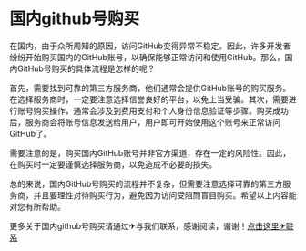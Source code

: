 # 国内github号购买

在国内，由于众所周知的原因，访问GitHub变得异常不稳定。因此，许多开发者纷纷开始购买国内的GitHub账号，以确保能够正常访问和使用GitHub。那么，国内GitHub号购买的具体流程是怎样的呢？

首先，需要找到可靠的第三方服务商，他们通常会提供GitHub账号的购买服务。在选择服务商时，一定要注意选择信誉良好的平台，以免上当受骗。其次，需要进行账号购买操作，通常会涉及到费用支付和个人身份信息验证等步骤。购买成功后，服务商会将账号信息发送给用户，用户即可开始使用这个账号来正常访问GitHub了。

需要注意的是，购买国内GitHub账号并非官方渠道，存在一定的风险性。因此，在购买时一定要谨慎选择服务商，以免造成不必要的损失。

总的来说，国内GitHub号购买的流程并不复杂，但需要注意选择可靠的第三方服务商，并且要理性对待购买行为，避免因为访问受阻而盲目购买。希望以上内容能对您有所帮助。

更多关于国内github号购买请通过✈与我们联系，感谢阅读，谢谢！[点击这里✈联系](https://t.me/LM999bot)